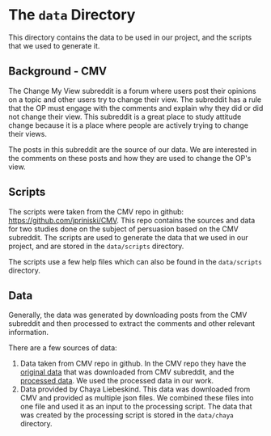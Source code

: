 # The `data` Directory
This directory contains the data to be used in our project, and the scripts that we used to generate it.

## Background - CMV
The Change My View subreddit is a forum where users post their opinions on a topic and other users try to change their view. The subreddit has a rule that the OP must engage with the comments and explain why they did or did not change their view. This subreddit is a great place to study attitude change because it is a place where people are actively trying to change their views.

The posts in this subreddit are the source of our data. We are interested in the comments on these posts and how they are used to change the OP's view.


## Scripts
The scripts were taken from the CMV repo in github: https://github.com/jpriniski/CMV. 
This repo contains the sources and data for two studies done on the subject of persuasion based on the CMV subreddit.
The scripts are used to generate the data that we used in our project, and are stored in the `data/scripts` directory.

The scripts use a few help files which can also be found in the `data/scripts` directory.

## Data
Generally, the data was generated by downloading posts from the CMV subreddit and then processed to extract the comments and other relevant information.

There are a few sources of data:

1. Data taken from CMV repo in github. In the CMV repo they have the [original data](https://github.com/jpriniski/CMV/blob/master/Study2/data/20180815182030_posts.json.zip) that was downloaded from CMV subreddit, and the [processed data](https://github.com/jpriniski/CMV/blob/master/Study2/data/coded/20180815182030_posts.json.zip). We used the processed data in our work.
2. Data provided by Chaya Liebeskind. This data was downloaded from CMV and provided as multiple json files. We combined these files into one file and used it as an input to the processing script. The data that was created by the processing script is stored in the `data/chaya` directory. 